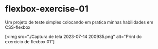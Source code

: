 # flexbox-exercise-01
Um projeto de teste simples colocando em pratica minhas habilidades em CSS-flexbox

[<img src="./Captura de tela 2023-07-14 200935.png" alt="Print do exercício de flexbox 01"]